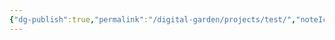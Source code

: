 ```yaml
---
{"dg-publish":true,"permalink":"/digital-garden/projects/test/","noteIcon":"1","created":"2025-04-05T17:54:49.344-04:00","updated":"2025-04-05T17:54:55.696-04:00"}
---
```



